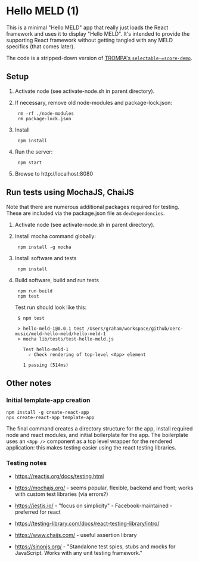 # Hello MELD (1)

This is a minimal "Hello MELD" app that really just loads the React framework and uses it to display "Hello MELD".  It's intended to provide the supporting React framework without getting tangled with any MELD specifics (that comes later).

The code is a stripped-down version of [TROMPA's `selectable-=score-demo`](https://github.com/trompamusic/selectable-score-demo).


## Setup

1. Activate node (see activate-node.sh in parent directory).

2. If necessary, remove old node-modules and package-lock.json:

        rm -rf ./node-modules
        rm package-lock.json

3. Install

        npm install

4. Run the server:

        npm start

5. Browse to http://localhost:8080


## Run tests using MochaJS, ChaiJS

Note that there are numerous additional packages required for testing.  These are included via the package.json file as `devDependencies`.

1. Activate node (see activate-node.sh in parent directory).

2. Install mocha command globally:

        npm install -g mocha

3. Install software and tests

        npm install

5. Build software, build and run tests

        npm run build
        npm test

    Test run should look like this:

        $ npm test

        > hello-meld-1@0.0.1 test /Users/graham/workspace/github/oerc-music/meld-hello-meld/hello-meld-1
        > mocha lib/tests/test-hello-meld.js

          Test hello-meld-1
            ✓ Check rendering of top-level <App> element

          1 passing (514ms)


## Other notes

### Initial template-app creation

    npm install -g create-react-app
    npx create-react-app template-app

The final command creates a directory structure for the app, install required node and react modules, and initial boilerplate for the app.  The boilerplate uses an `<App />` component as a top level wrapper for the rendered application: this makes testing easier using the react testing libraries.

### Testing notes

- https://reactjs.org/docs/testing.html

- https://mochajs.org/ - seems popular, flexible, backend and front; works with custom test libraries (via errors?)

- https://jestjs.io/ - "focus on simplicity" - Facebook-maintained - preferred for react

- https://testing-library.com/docs/react-testing-library/intro/

- https://www.chaijs.com/ - useful assertion library

- https://sinonjs.org/ - "Standalone test spies, stubs and mocks for JavaScript.  Works with any unit testing framework."

